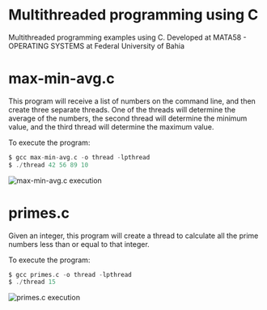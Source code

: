# Multithreaded programming using C
Multithreaded programming examples using C. Developed at MATA58 - OPERATING SYSTEMS at Federal University of Bahia

# max-min-avg.c

This program will receive a list of numbers on the command line, and then create three separate threads. One of the threads will determine the average of the numbers, the second thread will determine the minimum value, and the third thread will determine the maximum value.

To execute the program:

```c
$ gcc max-min-avg.c -o thread -lpthread
$ ./thread 42 56 89 10
```
![max-min-avg.c execution](https://i.imgur.com/R0mxFCl.gif)

# primes.c

Given an integer, this program will create a thread to calculate all the prime numbers less than or equal to that integer.

To execute the program:

```c
$ gcc primes.c -o thread -lpthread
$ ./thread 15
```
![primes.c execution](https://i.imgur.com/WgXTiW7.gif)
